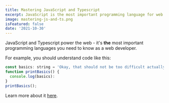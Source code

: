 ```yaml
---
title: Mastering JavaScript and Typescript
excerpt: JavaScript is the most important programming language for web development. You probably don't know it well enough!
image: mastering-js-and-ts.png
isFeatured: false
date: '2021-10-30'
---
```


JavaScript and Typescript power the web - it's **the** most important programming languages you need to know as a web developer.

For example, you should understand code like this:

```js
const basics: string = 'Okay, that should not be too difficult actually';
function printBasics() {
  console.log(basics):
}
printBasics();
```

Learn more about it [here](https://academind.com).
